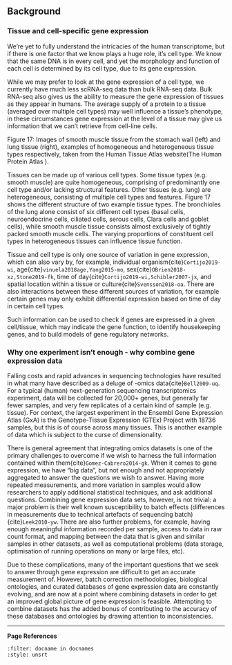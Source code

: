 
## Background

### Tissue and cell-specific gene expression
We’re yet to fully understand the intricacies of the human transcriptome, but if there is one factor that we know plays a huge role, it’s cell type. We know that the same DNA is in every cell, and yet the morphology and function of each cell is determined by its cell type, due to its gene expression. 

While we may prefer to look at the gene expression of a cell type, we currently have much less scRNA-seq data than bulk RNA-seq data. Bulk RNA-seq also gives us the ability to measure the gene expression of tissues as they appear in humans. The average supply of a protein to a tissue (averaged over multiple cell types) may well influence a tissue’s phenotype, in these circumstances gene expression at the level of a tissue may give us information that we can’t retrieve from cell-line cells.

Figure 17:  Images of smooth muscle tissue from the stomach wall (left) and lung tissue (right), examples of homogeneous and heterogeneous tissue types respectively, taken from the Human Tissue Atlas website(The Human Protein Atlas ).

Tissues can be made up of various cell types. Some tissue types (e.g. smooth muscle) are quite homogeneous, comprising of predominantly one cell type and/or lacking structural features. Other tissues (e.g. lung) are heterogeneous, consisting of multiple cell types and features. Figure 17 shows the different structure of two example tissue types. The bronchioles of the lung alone consist of six different cell types (basal cells, neuroendocrine cells, ciliated cells, serous cells, Clara cells and goblet cells), while smooth muscle tissue consists almost exclusively of tightly packed smooth muscle cells. The varying proportions of constituent cell types in heterogeneous tissues can influence tissue function.

Tissue and cell type is only one source of variation in gene expression, which can also vary by, for example, individual organism{cite}`Cortijo2019-wi`, age{cite}`vinuela2018age,Yang2015-mo`, sex{cite}`OBrien2018-xz,Stone2019-fk`, time of day{cite}`Cortijo2019-wi,Schibler2007-jx`, and spatial location within a tissue or culture{cite}`Svensson2018-oa`. There are also interactions between these different sources of variation, for example certain genes may only exhibit differential expression based on time of day in certain cell types.

Such information can be used to check if genes are expressed in a given cell/tissue, which may indicate the gene function, to identify housekeeping genes, and to build models of gene regulatory networks. 

### Why one experiment isn’t enough - why combine gene expression data
Falling costs and rapid advances in sequencing technologies have resulted in what many have described as a deluge of -omics data{cite}`Bell2009-uq`. For a typical (human) next-generation sequencing transcriptomics experiment, data will be collected for 20,000+ genes, but generally far fewer samples, and very few replicates of a certain kind of sample (e.g. tissue). For context, the largest experiment in the Ensembl Gene Expression Atlas (GxA) is the Genotype-Tissue Expression (GTEx) Project with 18736 samples, but this is of course across many tissues. This is another example of data which is subject to the curse of dimensionality.

There is general agreement that integrating omics datasets is one of the primary challenges to overcome if we wish to harness the full information contained within them{cite}`Gomez-Cabrero2014-gk`. When it comes to gene expression, we have “big data”, but not enough and not appropriately aggregated to answer the questions we wish to answer. Having more repeated measurements, and more variation in samples would allow researchers to apply additional statistical techniques, and ask additional questions. Combining gene expression data sets, however, is not trivial: a major problem is their well known susceptibility to batch effects (differences in measurements due to technical artefacts of sequencing batch) {cite}`Leek2010-yw`. There are also further problems, for example, having enough meaningful information recorded per sample, access to data in raw count format, and mapping between the data that is given and similar samples in other datasets, as well as computational problems (data storage, optimisation of running operations on many or large files, etc). 

Due to these complications, many of the important questions that we seek to answer through gene expression are difficult to get an accurate measurement of. However, batch correction methodologies, biological ontologies, and curated databases of gene expression data are constantly evolving, and are now at a point where combining datasets in order to get an improved global picture of gene expression is feasible. Attempting to combine datasets has the added bonus of contributing to the accuracy of these databases and ontologies by drawing attention to inconsistencies.


---
**Page References**

```{bibliography} /_bibliography/references.bib
:filter: docname in docnames
:style: unsrt
```